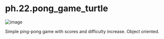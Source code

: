 # ph.22.pong_game_turtle

![image](https://user-images.githubusercontent.com/66756007/190895046-709f9b98-0a58-4131-8f34-fcb05272abbc.png)


Simple ping-pong game with scores and difficulty increase. Object oriented.
